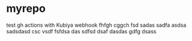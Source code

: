 # myrepo
test gh actions with Kubiya webhook
fhfgh
cggch
fsd
sadas
sadfa
asdsa
sadsdasd
csc
vsdf
fsfdsa
das
sdfsd
dsaf
dasdas
gdfg
dsass
